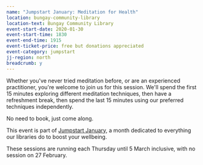 ```yaml
---
name: "Jumpstart January: Meditation for Health"
location: bungay-community-library
location-text: Bungay Community Library
event-start-date: 2020-01-30
event-start-time: 1830
event-end-time: 1915
event-ticket-price: free but donations appreciated
event-category: jumpstart
jj-region: north
breadcrumb: y
---
```


Whether you've never tried meditation before, or are an experienced practitioner, you're welcome to join us for this session. We'll spend the first 15 minutes exploring different meditation techniques, then have a refreshment break, then spend the last 15 minutes using our preferred techniques independently.

No need to book, just come along.

This event is part of [Jumpstart January](/jumpstart-january/), a month dedicated to everything our libraries do to boost your wellbeing.

These sessions are running each Thursday until 5 March inclusive, with no session on 27 February.
